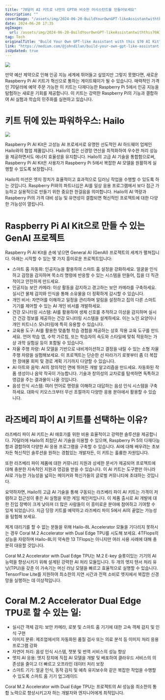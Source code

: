 ```yaml
---
title: "70달러 AI 키트로 나만의 GPT와 비슷한 어시스턴트를 만들어보세요"
description: ""
coverImage: "/assets/img/2024-06-20-BuildYourOwnGPT-likeAssistantwiththis70AIKit_0.png"
date: 2024-06-20 17:35
ogImage: 
  url: /assets/img/2024-06-20-BuildYourOwnGPT-likeAssistantwiththis70AIKit_0.png
tag: Tech
originalTitle: "Build Your Own GPT-like Assistant with this $70 AI Kit"
link: "https://medium.com/@johndilan/build-your-own-gpt-like-assistant-with-this-70-ai-kit-276963f458ac"
isUpdated: true
---
```






<img src="/assets/img/2024-06-20-BuildYourOwnGPT-likeAssistantwiththis70AIKit_0.png" />

만약 예산 제약으로 인해 인공 지능 세계에 뛰어들고 싶었지만 그렇지 못했다면, 새로운 Raspberry Pi AI 키트가 혁신으로 통하는 게이트웨이가 될 수 있습니다. 매력적인 가격인 70달러에 예약 주문 가능한 이 키트는 다재다능한 Raspberry Pi 5에서 인공 지능을 탐험하는 새로운 기회를 제공합니다. 이 키트는 강력한 Raspberry Pi의 기능과 결합하여 AI 실험과 학습의 민주화를 실현하고 있습니다.

# 키트 뒤에 있는 파워하우스: Hailo

<img src="/assets/img/2024-06-20-BuildYourOwnGPT-likeAssistantwiththis70AIKit_1.png" />

<div class="content-ad"></div>

Raspberry Pi AI Kit은 고성능 AI 프로세서로 유명한 선도적인 AI 하드웨어 업체인 Hailo와의 협업 제품입니다. Hailo의 칩은 신경망 연산을 최적화하여 우수한 처리 성능을 제공하면서도 에너지 효율성을 유지합니다. Hailo의 고급 AI 기술을 통합함으로써, Raspberry Pi AI Kit은 사용자가 Raspberry Pi 5에서 복잡한 AI 모델을 원활하게 실행할 수 있도록 보장합니다.

Hailo의 미션은 엣지 장치가 효율적이고 효과적으로 딥러닝 작업을 수행할 수 있도록 하는 것입니다. Raspberry Pi와의 파트너십은 AI를 일상 응용 프로그램에서 보다 접근 가능하고 실용적으로 만들기 위한 중요한 한걸음을 의미합니다. Hailo의 AI 역량과 Raspberry Pi의 가격 대비 성능 및 유연성이 결합되면 혁신적인 프로젝트에 대한 다양한 가능성이 열립니다.

# Raspberry Pi AI Kit으로 만들 수 있는 GenAI 프로젝트

Raspberry Pi AI Kit을 손에 넣으면 General AI (GenAI) 프로젝트의 세계가 펼쳐집니다. 아래는 시작할 수 있는 몇 가지 흥미로운 프로젝트입니다:

<div class="content-ad"></div>

- 스마트 홈 자동화: 인공지능을 활용하여 스마트 홈 설정을 강화하세요. 얼굴을 인식하고 감정을 감지하며 목소리 명령에 반응할 수 있는 시스템을 만들어, 집을 더 직관적이고 안전하게 만드세요.
- 인공지능 보안 카메라: 이상 활동을 감지하고 경고하는 보안 카메라를 구축하세요. 실시간 물체 감지와 인식을 통해 소유물을 더 정확하게 감시할 수 있습니다.
- 개인 비서: 자연어를 이해하고 일정을 관리하며 알림을 설정하고 집의 다른 스마트 기기를 제어할 수 있는 AI 개인 비서를 개발하세요.
- 건강 모니터링 시스템: AI를 활용하여 생체 신호를 추적하고 이상을 감지하며 실시간 건강 정보를 제공하는 건강 모니터링 시스템을 설계하세요. 이는 노인 요양이나 개인 피트니스 모니터링에 특히 유용할 수 있습니다.
- 교육용 도구: AI를 활용한 맞춤형 학습 경험을 제공하는 상호 작용 교육 도구를 만드세요. 언어 학습 앱, 수학 가르침, 또는 학습자의 속도와 스타일에 맞춰 적응하는 가상 과학 실험실 등이 포함될 수 있습니다.
- 자율 주행 차량: AI 모델을 기반으로 내비게이션하고 결정을 내릴 수 있는 소형 자율 주행 차량을 실험해보세요. 이 프로젝트는 단순한 선 따라가기 로봇부터 좀 더 복잡한 장애물 회피 및 경로 계획 기기까지 다양할 수 있습니다.
- AI 아트와 음악: AI의 창의적인 면에 뛰어든 개발 알고리즘을 만드세요. 자동화된 작품 생성이나 음악 작곡이 가능합니다. 기술과 창의성의 교차로를 탐색하면 독특하고 영감을 주는 결과물이 나올 것입니다.
- 음성 인식 시스템: 여러 언어로 명령을 이해하고 대답하는 음성 인식 시스템을 구축하세요. 대화식 키오스크부터 무선 조절까지 다양한 응용 분야에서 활용할 수 있습니다.

# 라즈베리 파이 AI 키트를 선택하는 이유?

라즈베리 파이 AI 키트는 AI 애호가를 위한 비용 효율적이고 강력한 솔루션을 제공합니다. 70달러에 Hailo의 최첨단 AI 기술을 이용할 수 있으며, Raspberry Pi 5의 다재다능함과 결합하여 다양한 AI 응용 프로그램을 구축할 수 있습니다. AI에 대해 배우려는 초보자든 혁신적인 솔루션을 원하는 경험있는 개발자든, 이 키트는 훌륭한 자원입니다.

또한 라즈베리 파이 제품에 대한 커뮤니티 지원과 상세한 문서가 제공되어 프로젝트에 대해 충분한 지속적인 지원과 영감을 받을 수 있습니다. 이 AI 키트는 도구뿐만 아니라 AI로 가능한 가능성을 넓히는 메이커와 혁신가들의 글로벌 커뮤니티에 초대하는 것입니다.

<div class="content-ad"></div>

요약하자면, Hailo의 고급 AI 기술을 통해 구동되는 라즈베리 파이 AI 키트는 가격이 저렴하고 접근성이 좋은 AI 실험을 위한 게임 체인저입니다. 이 제품 출시로 AI 개발에 대한 진입 장벽이 크게 낮아져 더 많은 사람들이 이 흥미로운 분야에 참여하고 기여할 수 있게 되었습니다. 지금 당장 키트를 예약하고 라즈베리 파이 5에서 AI의 끝없는 가능성을 탐험해 보세요.

제게 대리기를 할 수 없는 분들을 위해 Hailo-8L Accelerator 모듈을 기다리지 못하시는 경우 Coral M.2 Accelerator with Dual Edge TPU를 시도해 보세요. 4TFlops의 성능을 자랑하며 Hailo-8L이 약속한 13 TFlops는 아니지만 여러 사용 사례에 대해 충분히 대응할 것입니다.

Coral M.2 Accelerator with Dual Edge TPU는 M.2 E-key 슬롯이있는 기기의 AI 능력을 향상시키기 위해 설계된 강력한 AI 처리 모듈입니다. 두 개의 엣지 텐서 처리 유닛(TPU)을 갖춘 이 가속기는 머신 러닝 모델을 빠르고 효율적으로 실행할 수 있습니다. TensorFlow Lite를 지원하여 최소한의 지연 시간과 전력 소비로 엣지에서 복잡한 신경망을 실행하는 데 이상적입니다.

# Coral M.2 Accelerator Dual Edge TPU로 할 수 있는 일:

<div class="content-ad"></div>

- 실시간 객체 감지: 보안 카메라, 로봇 및 스마트 홈 기기에 대한 고속 객체 감지 및 인식 구현
- 이미지 분류: 제조업에서의 자동화된 품질 검사 또는 의료 분석 등 이미지 처리 응용 프로그램 강화
- 자연어 처리: 음성 인식 시스템, 챗봇 및 번역 서비스의 성능 향상
- 엣지 AI 응용: 엣지 장치에 직접 AI 모델을 개발 및 배포하여 클라우드 서비스의 의존성을 줄이고 더 빠르고 오프라인 데이터 처리 보장
- 스마트 기기: 얼굴 인식, 동작 감지 및 예측 유지보수와 같은 복잡한 작업을 수행할 수 있도록 스마트 홈 기기 업그레이드

Coral M.2 Accelerator with Dual Edge TPU는 프로젝트의 AI 성능을 최소한의 통합 노력으로 향상시키고자 하는 개발자와 엔지니어에게 최적입니다.